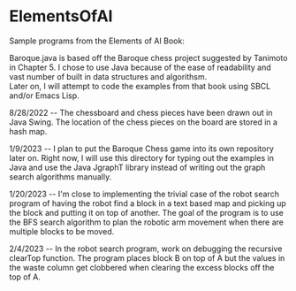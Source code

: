 # ElementsOfAI
Sample programs from the Elements of AI Book:

Baroque.java is based off the Baroque chess project suggested by Tanimoto in Chapter 5.
I chose to use Java because of the ease of readability and vast number of built in data structures
and algorithsm.  
Later on, I will attempt to code the examples from that book using SBCL and/or Emacs Lisp.

8/28/2022 -- The chessboard and chess pieces have been drawn out in Java Swing.  The location of the
chess pieces on the board are stored in a hash map.

1/9/2023 -- I plan to put the Baroque Chess game into its own repository later on.  Right now, I will
use this directory for typing out the examples in Java and use the Java JgraphT library instead of 
writing out the graph search algorithms manually.

1/20/2023 -- I'm close to implementing the trivial case of the robot search program of having the robot
find a block in a text based map and picking up the block and putting it on top of another.  The goal
of the program is to use the BFS search algorithm to plan the robotic arm movement when there are multiple
blocks to be moved.

2/4/2023 -- In the robot search program, work on debugging the recursive clearTop function.  The program places
block B on top of A but the values in the waste column get clobbered when clearing the excess blocks off the top of
A.
